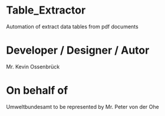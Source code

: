 # Table_Extractor
Automation of extract data tables from pdf documents

# Developer / Designer / Autor
Mr. Kevin Ossenbrück

# On behalf of
Umweltbundesamt to be represented by Mr. Peter von der Ohe
